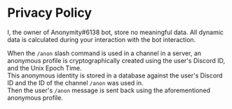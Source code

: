 # Privacy Policy
I, the owner of Anonymity#6138 bot, store no meaningful data. All dynamic data is calculated during your interaction with the bot interaction. 

When the `/anon` slash command is used in a channel in a server, an anonymous profile is cryptographically created using the user's Discord ID, and the Unix Epoch Time. \
This anonymous identity is stored in a database against the user's Discord ID and the ID of the channel `/anon` was used in. \
Then the user's `/anon` message is sent back using the aforementioned anonymous profile.
